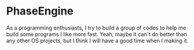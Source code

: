 # PhaseEngine
As a programming enthusiasts, I try to build a group of codes to help me build some programs I like more fast. Yeah, maybe it can`t do better than any other OS projects, but I think I will have a good time when I making it.
